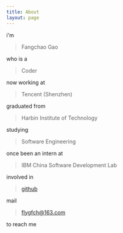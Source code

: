 ```yaml
---
title: About
layout: page
---
```


i'm

> Fangchao Gao

who is a

> Coder

now working at

> Tencent (Shenzhen)

graduated from

> Harbin Institute of Technology

studying

> Software Engineering

once been an intern at

> IBM China Software Development Lab

involved in 

> [github](https://github.com/gaofc)

mail 

> [flygfch@163.com](mailto:flygfch@163.com)

to reach me
